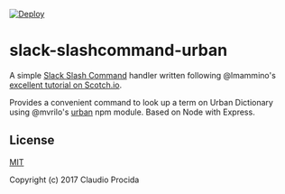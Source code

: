 [![Deploy](https://www.herokucdn.com/deploy/button.svg)](https://heroku.com/deploy)

# slack-slashcommand-urban

A simple [Slack Slash Command](https://api.slack.com/slash-commands) handler written following @lmammino's [excellent tutorial on Scotch.io](https://scotch.io/tutorials/create-a-custom-slack-slash-command-with-nodejs-and-express).

Provides a convenient command to look up a term on Urban Dictionary using @mvrilo's [urban](http://npm.im/urban) npm module. Based on Node with Express.

## License

[MIT](https://opensource.org/licenses/MIT)

Copyright (c) 2017 Claudio Procida